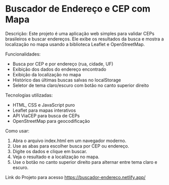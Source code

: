 Buscador de Endereço e CEP com Mapa
==================================

Descrição:
Este projeto é uma aplicação web simples para validar CEPs brasileiros e buscar endereços. 
Ele exibe os resultados da busca e mostra a localização no mapa usando a biblioteca Leaflet e OpenStreetMap.

Funcionalidades:
- Busca por CEP e por endereço (rua, cidade, UF)
- Exibição dos dados do endereço encontrado
- Exibição da localização no mapa
- Histórico das últimas buscas salvas no localStorage
- Seletor de tema claro/escuro com botão no canto superior direito

Tecnologias utilizadas:
- HTML, CSS e JavaScript puro
- Leaflet para mapas interativos
- API ViaCEP para busca de CEPs
- OpenStreetMap para geocodificação

Como usar:
1. Abra o arquivo index.html em um navegador moderno.
2. Use as abas para escolher busca por CEP ou endereço.
3. Digite os dados e clique em buscar.
4. Veja o resultado e a localização no mapa.
5. Use o botão no canto superior direito para alternar entre tema claro e escuro.

Link do Projeto para acesso 
https://buscador-endereco.netlify.app/
